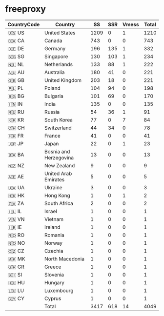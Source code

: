 # freeproxy

|CountryCode|Country|SS|SSR|Vmess|Total|
|  ----  | ----  |  ----  | ----  |  ----  | ----  |
|🇺🇸 US|United States|1209|0|1|1210|
|🇨🇦 CA|Canada|743|0|0|743|
|🇩🇪 DE|Germany|196|135|1|332|
|🇸🇬 SG|Singapore|130|103|1|234|
|🇳🇱 NL|Netherlands|133|88|1|222|
|🇦🇺 AU|Australia|180|41|0|221|
|🇬🇧 GB|United Kingdom|203|18|0|221|
|🇵🇱 PL|Poland|104|94|0|198|
|🇧🇬 BG|Bulgaria|101|69|0|170|
|🇮🇳 IN|India|135|0|0|135|
|🇷🇺 RU|Russia|54|36|1|91|
|🇰🇷 KR|South Korea|77|0|7|84|
|🇨🇭 CH|Switzerland|44|34|0|78|
|🇫🇷 FR|France|41|0|0|41|
|🇯🇵 JP|Japan|22|0|1|23|
|🇧🇦 BA|Bosnia and Herzegovina|13|0|0|13|
|🇳🇿 NZ|New Zealand|9|0|0|9|
|🇦🇪 AE|United Arab Emirates|5|0|0|5|
|🇺🇦 UA|Ukraine|3|0|0|3|
|🇭🇰 HK|Hong Kong|1|0|1|2|
|🇿🇦 ZA|South Africa|2|0|0|2|
|🇮🇱 IL|Israel|1|0|0|1|
|🇻🇳 VN|Vietnam|1|0|0|1|
|🇮🇪 IE|Ireland|1|0|0|1|
|🇷🇴 RO|Romania|1|0|0|1|
|🇳🇴 NO|Norway|1|0|0|1|
|🇨🇿 CZ|Czechia|1|0|0|1|
|🇲🇰 MK|North Macedonia|1|0|0|1|
|🇬🇷 GR|Greece|1|0|0|1|
|🇸🇮 SI|Slovenia|1|0|0|1|
|🇭🇺 HU|Hungary|1|0|0|1|
|🇱🇺 LU|Luxembourg|1|0|0|1|
|🇨🇾 CY|Cyprus|1|0|0|1|
||Total|3417|618|14|4049|
